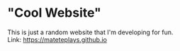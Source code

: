 # "Cool Website"

This is just a random website that I'm developing for fun. \
Link: <https://mateteplays.github.io>

